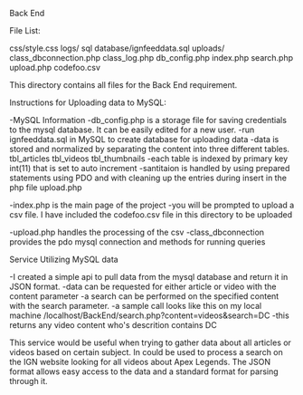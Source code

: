 Back End

File List:

css/style.css
logs/
sql database/ignfeeddata.sql
uploads/
class_dbconnection.php
class_log.php
db_config.php
index.php
search.php
upload.php
codefoo.csv

This directory contains all files for the Back End requirement. 

Instructions for Uploading data to MySQL:

-MySQL Information
  -db_config.php is a storage file for saving credentials to the mysql database. It can be easily edited for a new user.
  -run ignfeeddata.sql in MySQL to create database for uploading data
  -data is stored and normalized by separating the content into three different tables.
    tbl_articles
    tbl_videos
    tbl_thumbnails
  -each table is indexed by primary key int(11) that is set to auto increment
  -santitaion is handled by using prepared statements using PDO and with cleaning up the entries during insert in the php file upload.php
  
-index.php is the main page of the project
  -you will be prompted to upload a csv file. I have included the codefoo.csv file in this directory to be uploaded
  
-upload.php handles the processing of the csv
  -class_dbconnection provides the pdo mysql connection and methods for running queries
  
Service Utilizing MySQL data

-I created a simple api to pull data from the mysql database and return it in JSON format. 
-data can be requested for either article or video with the content parameter 
-a search can be performed on the specified content with the search parameter. 
-a sample call looks like this on my local machine /localhost/BackEnd/search.php?content=videos&search=DC
-this returns any video content who's descrition contains DC

This service would be useful when trying to gather data about all articles or videos based on certain subject. In could be used to process a
search on the IGN website looking for all videos about Apex Legends. The JSON format allows easy access to the data and a standard format
for parsing through it. 
